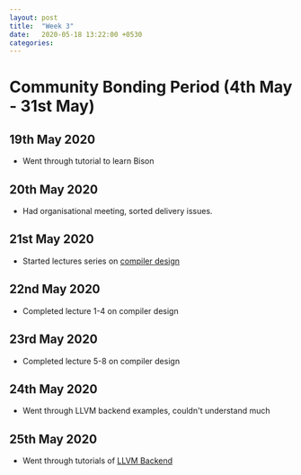 ```yaml
---
layout: post
title:  "Week 3"
date:   2020-05-18 13:22:00 +0530
categories:
---
```


# Community Bonding Period (4th May - 31st May)

## 19th May 2020
* Went through tutorial to learn Bison

## 20th May 2020
* Had organisational meeting, sorted delivery issues.

## 21st May 2020
* Started lectures series on [compiler design](https://www.youtube.com/playlist?list=PLEbnTDJUr_IcPtUXFy2b1sGRPsLFMghhS) 

## 22nd May 2020
* Completed lecture 1-4 on compiler design

## 23rd May 2020
* Completed lecture 5-8 on compiler design

## 24th May 2020
* Went through LLVM backend examples, couldn't understand much

## 25th May 2020
* Went through tutorials of [LLVM Backend](https://jonathan2251.github.io/lbd/)